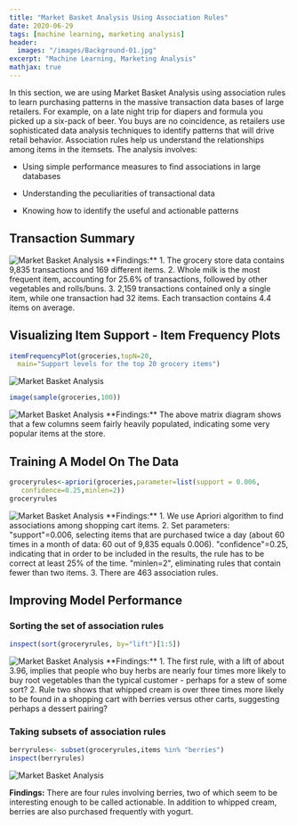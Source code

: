 ```yaml
---
title: "Market Basket Analysis Using Association Rules"
date: 2020-06-29
tags: [machine learning, marketing analysis]
header:
  images: "/images/Background-01.jpg"
excerpt: "Machine Learning, Marketing Analysis"
mathjax: true
---
```

In this section, we are using Market Basket Analysis using association rules to learn purchasing patterns in the massive transaction data bases of large retailers. For example, on a late night trip for diapers and formula you picked up a six-pack of beer. You buys are no coincidence, as retailers use sophisticated data analysis techniques to identify patterns that will drive retail behavior.
Association rules help us understand the relationships among items in the itemsets.
The analysis involves:
* Using simple performance measures to find associations in large databases
+ Understanding the peculiarities of transactional data
- Knowing how to identify the useful and actionable patterns

## Transaction Summary
<img src="{{ site.url }}{{ site.baseurl }}/images/MarketBasketAnalysis/TransactionSummary_1.png" alt="Market Basket Analysis">
**Findings:**
1. The grocery store data contains 9,835 transactions and 169 different items.
2. Whole milk is the most frequent item, accounting for 25.6% of transactions, followed by other vegetables and rolls/buns.
3. 2,159 transactions contained only a single item, while one transaction had 32 items. Each transaction contains 4.4 items on average.

## Visualizing Item Support - Item Frequency Plots
```r
itemFrequencyPlot(groceries,topN=20,
  main="Support levels for the top 20 grocery items")
```
<img src="{{ site.url }}{{ site.baseurl }}/images/MarketBasketAnalysis/ItemFrequencyPlots_2.png" alt="Market Basket Analysis">

```r
image(sample(groceries,100))
```
<img src="{{ site.url }}{{ site.baseurl }}/images/MarketBasketAnalysis/SparseMatrix_1.png" alt="Market Basket Analysis">
**Findings:**
The above matrix diagram shows that a few columns seem fairly heavily populated, indicating some very popular items at the store.

## Training A Model On The Data
```r
groceryrules<-apriori(groceries,parameter=list(support = 0.006,
   confidence=0.25,minlen=2))
groceryrules
```
<img src="{{ site.url }}{{ site.baseurl }}/images/MarketBasketAnalysis/Groceryrules_1.png" alt="Market Basket Analysis">
**Findings:**
1. We use Apriori algorithm to find associations among shopping cart items.
2. Set parameters:
"support"=0.006, selecting items that are purchased twice a day (about 60 times in a month of data: 60 out of 9,835 equals 0.006).
"confidence"=0.25, indicating that in order to be included in the results, the rule has to be correct at least 25% of the time.
"minlen=2", eliminating rules that contain fewer than two items.
3. There are 463 association rules.

## Improving Model Performance
### Sorting the set of association rules
```r
inspect(sort(groceryrules, by="lift")[1:5])
```
<img src="{{ site.url }}{{ site.baseurl }}/images/MarketBasketAnalysis/Sort_1.png" alt="Market Basket Analysis">
**Findings:**
1. The first rule, with a lift of about 3.96, implies that people who buy herbs are nearly four times more likely to buy root vegetables than the typical customer - perhaps for a stew of some sort?
2. Rule two shows that whipped cream is over three times more likely to be found in a shopping cart with berries versus other carts, suggesting perhaps a dessert pairing?

### Taking subsets of association rules
```r
berryrules<- subset(groceryrules,items %in% "berries")
inspect(berryrules)
```
<img src="{{ site.url }}{{ site.baseurl }}/images/MarketBasketAnalysis/Subset_1.png" alt="Market Basket Analysis">

**Findings:**
There are four rules involving berries, two of which seem to be interesting enough to be called actionable. In addition to whipped cream, berries are also purchased frequently with yogurt.
